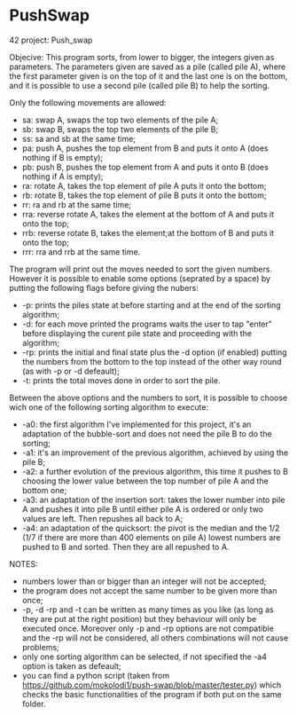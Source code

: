 # PushSwap
42 project: Push_swap

Objecive: This program sorts, from lower to bigger, the integers given as parameters.
The parameters given are saved as a pile (called pile A), where the first parameter given is on the top of it and the last one is on the bottom, and it is possible to use a second pile (called pile B) to help the sorting.

Only the following movements are allowed:
- sa: swap A, swaps the top two elements of the pile A;
- sb: swap B, swaps the top two elements of the pile B;
- ss: sa and sb at the same time;
- pa: push A, pushes the top element from B and puts it onto A (does nothing if B is empty);
- pb: push B, pushes the top element from A and puts it onto B (does nothing if A is empty);
- ra: rotate A, takes the top element of pile A puts it onto the bottom;
- rb: rotate B, takes the top element of pile B puts it onto the bottom;
- rr: ra and rb at the same time;
- rra: reverse rotate A, takes the element at the bottom of A and puts it onto the top;
- rrb: reverse rotate B, takes the element;at the bottom of B and puts it onto the top;
- rrr: rra and rrb at the same time.

The program will print out the moves needed to sort the given numbers.
However it is possible to enable some options (seprated by a space) by putting the following flags before giving the nubers:
- -p: prints the piles state at before starting and at the end of the sorting algorithm;
- -d: for each move printed the programs waits the user to tap "enter" before displaying the curent pile state and proceeding with the algorithm;
- -rp: prints the initial and final state plus the -d option (if enabled) putting the numbers from the bottom to the top instead of the other way round (as with -p or -d defeault);
- -t: prints the total moves done in order to sort the pile.

Between the above options and the numbers to sort, it is possible to choose wich one of the following sorting algorithm to execute:
- -a0: the first algorithm I've implemented for this project, it's an adaptation of the bubble-sort and does not need the pile B to do the sorting;
- -a1: it's an improvement of the previous algorithm, achieved by using the pile B;
- -a2: a further evolution of the previous algorithm, this time it pushes to B choosing the lower value between the top number of pile A and the bottom one;
- -a3: an adaptation of the insertion sort: takes the lower number into pile A and pushes it into pile B until either pile A is ordered or only two values are left. Then repushes all back to A;
- -a4: an adaptation of the quicksort: the pivot is the median and the 1/2 (1/7 if there are more than 400 elements on pile A) lowest numbers are pushed to B and sorted. Then they are all repushed to A.

NOTES:
- numbers lower than or bigger than an integer will not be accepted;
- the program does not accept the same number to be given more than once;
- -p, -d -rp and -t can be written as many times as you like (as long as they are put at the right position) but they behaviour will only be executed once. Moreover only -p and -rp options are not compatible and the -rp will not be considered, all others combinations will not cause problems;
- only one sorting algorithm can be selected, if not specified the -a4 option is taken as defeault;
- you can find a python script (taken from https://github.com/mokolodi1/push-swap/blob/master/tester.py) which checks the basic functionalities of the program if both put on the same folder.
